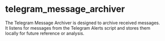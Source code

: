 # telegram_message_archiver
The Telegram Message Archiver is designed to archive received messages. It listens for messages from the Telegram Alerts script and stores them locally for future reference or analysis. 
